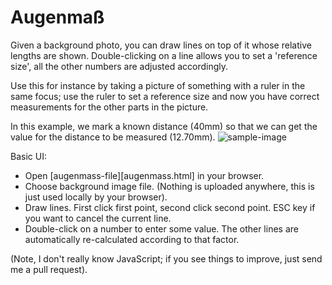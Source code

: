 Augenmaß
========

Given a background photo, you can draw lines on top of it whose relative
lengths are shown. Double-clicking on a line allows you to set a
'reference size', all the other numbers are adjusted accordingly.

Use this for instance by taking a picture of something with a ruler in the
same focus; use the ruler to set a reference size and now you have correct
measurements for the other parts in the picture.

In this example, we mark a known distance (40mm) so that we can get the value
for the distance to be measured (12.70mm).
![sample-image][sample-image]

Basic UI:
   * Open [augenmass-file][augenmass.html] in your browser.
   * Choose background image file.
     (Nothing is uploaded anywhere, this is just used locally by your browser).
   * Draw lines. First click first point, second click second point. ESC key if
     you want to cancel the current line.
   * Double-click on a number to enter some value. The other lines are
     automatically re-calculated according to that factor.

(Note, I don't really know JavaScript; if you see things to improve, just send
me a pull request).

[sample-image]: https://github.com/hzeller/augenmass/raw/master/sample-image/augenmass.png
[augenmass-file]: https://rawgithub.com/hzeller/augenmass/master/augenmass.html
